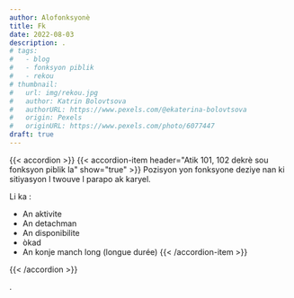 ```yaml
---
author: Alofonksyonè
title: Fk
date: 2022-08-03
description: .
# tags:
#   - blog
#   - fonksyon piblik
#   - rekou 
# thumbnail:
#   url: img/rekou.jpg
#   author: Katrin Bolovtsova
#   authorURL: https://www.pexels.com/@ekaterina-bolovtsova
#   origin: Pexels
#   originURL: https://www.pexels.com/photo/6077447
draft: true
---
```


{{< accordion >}}
  {{< accordion-item header="Atik 101, 102 dekrè sou fonksyon piblik la" show="true" >}}
  Pozisyon yon fonksyone deziye nan ki sitiyasyon l twouve l parapo ak karyel.

  Li ka :
  - An aktivite
  - An detachman
  - An disponibilite
  - òkad
  - An konje manch long (longue durée)
  {{< /accordion-item >}}
  <!-- {{< accordion-item header="Accordion Item #3" >}}
    This is the third item's accordion body.
  {{< /accordion-item >}} -->
{{< /accordion >}}

.